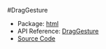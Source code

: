 #DragGesture

* Package: [html](api:)
* API Reference: [DragGesture](api:html)
* [Source Code](https://github.com/rikulo/rikulo/blob/master/client/html/src/DragGesture.dart)
